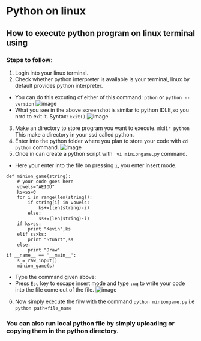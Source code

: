 # Python on linux
## How to execute python program on linux terminal using 
### Steps to follow:
1. Login into your linux terminal.
2. Check whether python interpreter is available is your terminal, linux by default provides python interpreter.
* You can do this excuting of either of this command: ```pthon``` or ```python --version```
![image](https://user-images.githubusercontent.com/63589909/80866152-e4d95a00-8caa-11ea-95d7-45abd4625d3a.png)
* What you see in the above screenshot is similar to python IDLE,so you nrrd to exit it. Syntax: ```exit()```
![image](https://user-images.githubusercontent.com/63589909/80866310-8d87b980-8cab-11ea-91ce-2fdcad88016c.png)
3. Make an directory to store program you want to execute. ```mkdir python``` This make a directory in your ssd called python.
4. Enter into the python folder where you plan to store your code with ```cd python``` command.
![image](https://user-images.githubusercontent.com/63589909/80866775-3cc59000-8cae-11ea-81d1-94ce28fc8760.png)
5. Once in can create a python script with ``` vi miniongame.py``` command.
* Here your enter into the file on pressing ```i```, you enter insert mode.
```
def minion_game(string):
    # your code goes here
    vowels="AEIOU"
    ks=ss=0
    for i in range(len(string)):
        if string[i] in vowels:
            ks+=(len(string)-i)
        else:
            ss+=(len(string)-i)
    if ks>ss:
        print "Kevin",ks
    elif ss>ks:
        print "Stuart",ss
    else:
        print "Draw"
if __name__ == '__main__':
    s = raw_input()
    minion_game(s)
```
* Type the command given above:
* Press ```Esc``` key to escape insert mode and type ```:wq``` to write your code into the file come out of the file.
![image](https://user-images.githubusercontent.com/63589909/80866823-857d4900-8cae-11ea-901e-891fe01aab44.png)
6. Now simply execute the filw with the command ```python miniongame.py``` i.e ```python path+file_name```

### You can also run local python file by simply uploading or copying them in the python directory.





